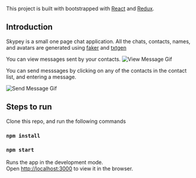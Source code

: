 This project is built with bootstrapped with [React](https://reactjs.org/) and [Redux](https://redux.js.org/).


## Introduction

Skypey is a small one page chat application.
All the chats, contacts, names, and avatars are generated using [faker](https://www.npmjs.com/package/faker) and [txtgen](https://www.npmjs.com/package/txtgen)

You can view messages sent by your contacts.
![View Message Gif](https://raw.githubusercontent.com/sulphurgfx/Skypey/master/ezgif.com-video-to-gif%20(1).gif)


You can send messsages by clicking on any of the contacts in the contact list, and entering a message.

![Send Message Gif](https://raw.githubusercontent.com/sulphurgfx/Skypey/master/ezgif.com-video-to-gif.gif)





## Steps to run

Clone this repo, and run the following commands

### `npm install`
### `npm start`
Runs the app in the development mode.<br>
Open [http://localhost:3000](#) to view it in the browser.







